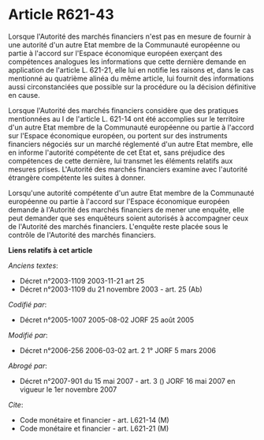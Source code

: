 # Article R621-43

Lorsque l'Autorité des marchés financiers n'est pas en mesure de fournir à une autorité d'un autre Etat membre de la
Communauté européenne ou partie à l'accord sur l'Espace économique européen exerçant des compétences analogues les
informations que cette dernière demande en application de l'article L. 621-21, elle lui en notifie les raisons et, dans le
cas mentionné au quatrième alinéa du même article, lui fournit des informations aussi circonstanciées que possible sur la
procédure ou la décision définitive en cause.

Lorsque l'Autorité des marchés financiers considère que des pratiques mentionnées au I de l'article L. 621-14 ont été
accomplies sur le territoire d'un autre Etat membre de la Communauté européenne ou partie à l'accord sur l'Espace économique
européen, ou portent sur des instruments financiers négociés sur un marché réglementé d'un autre Etat membre, elle en informe
l'autorité compétente de cet Etat et, sans préjudice des compétences de cette dernière, lui transmet les éléments relatifs
aux mesures prises. L'Autorité des marchés financiers examine avec l'autorité étrangère compétente les suites à donner.

Lorsqu'une autorité compétente d'un autre Etat membre de la Communauté européenne ou partie à l'accord sur l'Espace
économique européen demande à l'Autorité des marchés financiers de mener une enquête, elle peut demander que ses enquêteurs
soient autorisés à accompagner ceux de l'Autorité des marchés financiers. L'enquête reste placée sous le contrôle de
l'Autorité des marchés financiers.

**Liens relatifs à cet article**

_Anciens textes_:

  - Décret n°2003-1109 2003-11-21 art 25
  - Décret n°2003-1109 du 21 novembre 2003 - art. 25 (Ab)

_Codifié par_:

  - Décret n°2005-1007 2005-08-02 JORF 25 août 2005

_Modifié par_:

  - Décret n°2006-256 2006-03-02 art. 2 1° JORF 5 mars 2006

_Abrogé par_:

  - Décret n°2007-901 du 15 mai 2007 - art. 3 () JORF 16 mai 2007 en vigueur le 1er novembre 2007

_Cite_:

  - Code monétaire et financier - art. L621-14 (M)
  - Code monétaire et financier - art. L621-21 (M)
